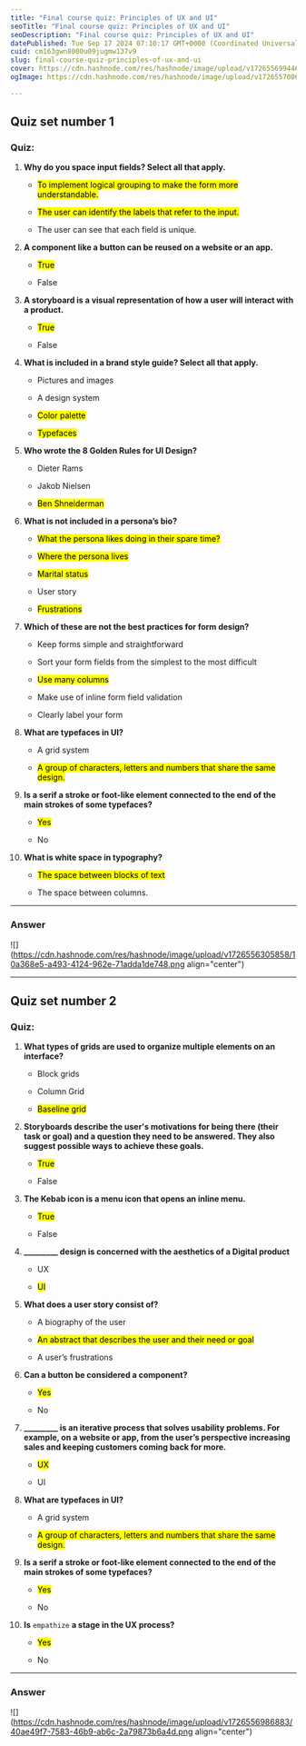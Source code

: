 ```yaml
---
title: "Final course quiz: Principles of UX and UI"
seoTitle: "Final course quiz: Principles of UX and UI"
seoDescription: "Final course quiz: Principles of UX and UI"
datePublished: Tue Sep 17 2024 07:10:17 GMT+0000 (Coordinated Universal Time)
cuid: cm163gwn8000u09jugmw137v9
slug: final-course-quiz-principles-of-ux-and-ui
cover: https://cdn.hashnode.com/res/hashnode/image/upload/v1726556994463/e05d00db-44ca-491b-94ea-5d60229880ee.jpeg
ogImage: https://cdn.hashnode.com/res/hashnode/image/upload/v1726557006532/549672e5-4a2d-44bf-83a4-8bae14d5cda2.jpeg

---
```


## Quiz set number 1

### Quiz:

1. **Why do you space input fields? Select all that apply.**
    
    * <mark>To implement logical grouping to make the form more understandable.</mark>
        
    * <mark>The user can identify the labels that refer to the input.</mark>
        
    * The user can see that each field is unique.
        
2. **A component like a button can be reused on a website or an app.**
    
    * <mark>True</mark>
        
    * False
        
3. **A storyboard is a visual representation of how a user will interact with a product.**
    
    * <mark>True</mark>
        
    * False
        
4. **What is included in a brand style guide? Select all that apply.**
    
    * Pictures and images
        
    * A design system
        
    * <mark>Color palette</mark>
        
    * <mark>Typefaces</mark>
        
5. **Who wrote the 8 Golden Rules for UI Design?**
    
    * Dieter Rams
        
    * Jakob Nielsen
        
    * <mark>Ben Shneiderman</mark>
        
6. **What is not included in a persona’s bio?**
    
    * <mark>What the persona likes doing in their spare time?</mark>
        
    * <mark>Where the persona lives</mark>
        
    * <mark>Marital status</mark>
        
    * User story
        
    * <mark>Frustrations</mark>
        
7. **Which of these are not the best practices for form design?**
    
    * Keep forms simple and straightforward
        
    * Sort your form fields from the simplest to the most difficult
        
    * <mark>Use many columns</mark>
        
    * Make use of inline form field validation
        
    * Clearly label your form
        
8. **What are typefaces in UI?**
    
    * A grid system
        
    * <mark>A group of characters, letters and numbers that share the same design.</mark>
        
9. **Is a serif a stroke or foot-like element connected to the end of the main strokes of some typefaces?**
    
    * <mark>Yes</mark>
        
    * No
        
10. **What is white space in typography?**
    
    * <mark>The space between blocks of text</mark>
        
    * The space between columns.
        

---

### Answer

![](https://cdn.hashnode.com/res/hashnode/image/upload/v1726556305858/10a368e5-a493-4124-962e-71adda1de748.png align="center")

---

## Quiz set number 2

### Quiz:

1. **What types of grids are used to organize multiple elements on an interface?**
    
    * Block grids
        
    * Column Grid
        
    * <mark>Baseline grid</mark>
        
2. **Storyboards describe the user's motivations for being there (their task or goal) and a question they need to be answered. They also suggest possible ways to achieve these goals.**
    
    * <mark>True</mark>
        
    * False
        
3. **The Kebab icon is a menu icon that opens an inline menu.**
    
    * <mark>True</mark>
        
    * False
        
4. **\_\_\_\_\_\_\_\_\_ design is concerned with the aesthetics of a Digital product**
    
    * UX
        
    * <mark>UI</mark>
        
5. **What does a user story consist of?**
    
    * A biography of the user
        
    * <mark>An abstract that describes the user and their need or goal</mark>
        
    * A user’s frustrations
        
6. **Can a button be considered a component?**
    
    * <mark>Yes</mark>
        
    * No
        
7. **\_\_\_\_\_\_\_\_\_ is an iterative process that solves usability problems. For example, on a website or app, from the user’s perspective increasing sales and keeping customers coming back for more.**
    
    * <mark>UX</mark>
        
    * UI
        
8. **What are typefaces in UI?**
    
    * A grid system
        
    * <mark>A group of characters, letters and numbers that share the same design.</mark>
        
9. **Is a serif a stroke or foot-like element connected to the end of the main strokes of some typefaces?**
    
    * <mark>Yes</mark>
        
    * No
        
10. **Is** `empathize` **a stage in the UX process?**
    
    * <mark>Yes</mark>
        
    * No
        

---

### Answer

![](https://cdn.hashnode.com/res/hashnode/image/upload/v1726556986883/40ae49f7-7583-46b9-ab6c-2a79873b6a4d.png align="center")